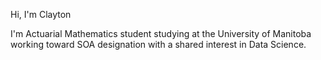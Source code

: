 Hi, I'm Clayton

I'm Actuarial Mathematics student studying at the University of Manitoba working toward SOA designation with a shared interest in Data Science.
